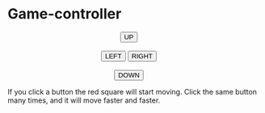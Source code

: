 # Game-controller
<!DOCTYPE html>
<html>
<head>
<meta name="viewport" content="width=device-width, initial-scale=1.0"/>
<style>
canvas {
    border:1px solid #d3d3d3;
    background-color: #f1f1f1;
}
</style>
</head>
<body onload="startGame()">
<script>

var myGamePiece;

function startGame() {
    myGamePiece = new component(30, 30, "red", 10, 120);
    myGameArea.start();
}

var myGameArea = {
    canvas : document.createElement("canvas"),
    start : function() {
        this.canvas.width = 480;
        this.canvas.height = 270;
        this.context = this.canvas.getContext("2d");
        document.body.insertBefore(this.canvas, document.body.childNodes[0]);
        this.interval = setInterval(updateGameArea, 20);
    },
    clear : function() {
        this.context.clearRect(0, 0, this.canvas.width, this.canvas.height);
    }
}

function component(width, height, color, x, y) {
    this.width = width;
    this.height = height;
    this.speedX = 0;
    this.speedY = 0;
    this.x = x;
    this.y = y;    
    this.update = function() {
        ctx = myGameArea.context;
        ctx.fillStyle = color;
        ctx.fillRect(this.x, this.y, this.width, this.height);
    }
    this.newPos = function() {
        this.x += this.speedX;
        this.y += this.speedY;        
    }    
}

function updateGameArea() {
    myGameArea.clear();
    myGamePiece.newPos();    
    myGamePiece.update();
}

function moveup() {
    myGamePiece.speedY -= 1; 
}

function movedown() {
    myGamePiece.speedY += 1; 
}

function moveleft() {
    myGamePiece.speedX -= 1; 
}

function moveright() {
    myGamePiece.speedX += 1; 
}
</script>
<div style="text-align:center;width:480px;">
  <button onclick="moveup()">UP</button><br><br>
  <button onclick="moveleft()">LEFT</button>
  <button onclick="moveright()">RIGHT</button><br><br>
  <button onclick="movedown()">DOWN</button>
</div>

<p>If you click a button the red square will start moving. Click the same button many times, and it will move faster and faster.</p>
</body>
</html>
